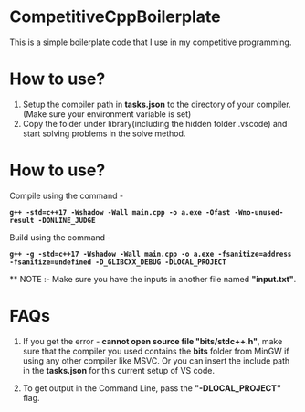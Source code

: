 # CompetitiveCppBoilerplate

This is a simple boilerplate code that I use in my competitive programming.


# How to use?
1. Setup the compiler path in **tasks.json** to the directory of your compiler. (Make sure your environment variable is set)
2. Copy the folder under library(including the hidden folder .vscode) and start solving problems in the solve method.

# How to use?

Compile using the command -  

**`g++ -std=c++17 -Wshadow -Wall main.cpp -o a.exe -Ofast -Wno-unused-result -DONLINE_JUDGE`**
  
Build using the command -  

**`g++ -g -std=c++17 -Wshadow -Wall main.cpp -o a.exe -fsanitize=address -fsanitize=undefined -D_GLIBCXX_DEBUG -DLOCAL_PROJECT`**

** NOTE :- Make sure you have the inputs in another file named **"input.txt"**.

# FAQs

1. If you get the error - **cannot open source file "bits/stdc++.h"**, make sure that the compiler you used contains the **bits** folder from MinGW if using any other compiler like MSVC. Or you can insert the include path in the **tasks.json** for this current setup of VS code.

2. To get output in the Command Line, pass the **"-DLOCAL_PROJECT"** flag.
